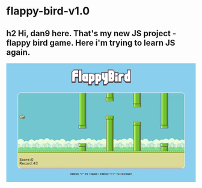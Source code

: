 # flappy-bird-v1.0
h2 Hi, dan9 here. That's my new JS project - flappy bird game. Here i'm trying to learn JS again.
-----------------------------------
![Иллюстрация к проекту](https://github.com/chackydude/flappy-bird/raw/master/example.png)

